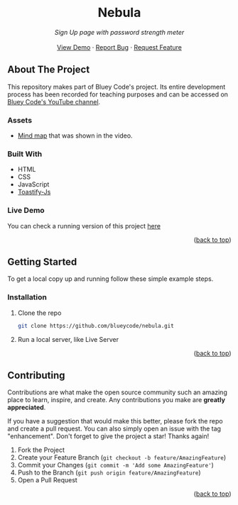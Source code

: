 <!-- Improved compatibility of back to top link: See: https://github.com/othneildrew/Best-README-Template/pull/73 -->
<a name="readme-top"></a>

<br />
<div align="center">
  <h1 align="center">Nebula</h1>

  <p align="center">
    <em>Sign Up page with password strength meter</em>
    <br />
    <br />
    <a href="https://blueycode.github.io/nebula/">View Demo</a>
    ·
    <a href="https://github.com/blueycode/nebula/issues">Report Bug</a>
    ·
    <a href="https://github.com/blueycode/nebula/issues">Request Feature</a>
  </p>
</div>

<!-- ABOUT THE PROJECT -->
## About The Project


This repository makes part of Bluey Code's project. Its entire development process has been recorded for teaching purposes and can be accessed on <a href="https://www.youtube.com/channel/UCk--nTjNkI0sVyuLtMK5unQ">Bluey Code's YouTube channel</a>.

### Assets

* <a href="https://whimsical.com/form-nebula-43jxiBzZNyAxEysxYL8odE">Mind map</a> that was shown in the video.


### Built With

* HTML
* CSS
* JavaScript
* <a href="https://github.com/apvarun/toastify-js">Toastify-Js</a>


<!-- LIVE DEMO -->
### Live Demo

You can check a running version of this project <a href="https://blueycode.github.io/nebula/">here</a>

<p align="right">(<a href="#readme-top">back to top</a>)</p>

<!-- GETTING STARTED -->
## Getting Started

To get a local copy up and running follow these simple example steps.


### Installation

1. Clone the repo
   ```sh
   git clone https://github.com/blueycode/nebula.git
   ```
2. Run a local server, like Live Server

<p align="right">(<a href="#readme-top">back to top</a>)</p>



<!-- CONTRIBUTING -->
## Contributing

Contributions are what make the open source community such an amazing place to learn, inspire, and create. Any contributions you make are **greatly appreciated**.

If you have a suggestion that would make this better, please fork the repo and create a pull request. You can also simply open an issue with the tag "enhancement".
Don't forget to give the project a star! Thanks again!

1. Fork the Project
2. Create your Feature Branch (`git checkout -b feature/AmazingFeature`)
3. Commit your Changes (`git commit -m 'Add some AmazingFeature'`)
4. Push to the Branch (`git push origin feature/AmazingFeature`)
5. Open a Pull Request

<p align="right">(<a href="#readme-top">back to top</a>)</p>
